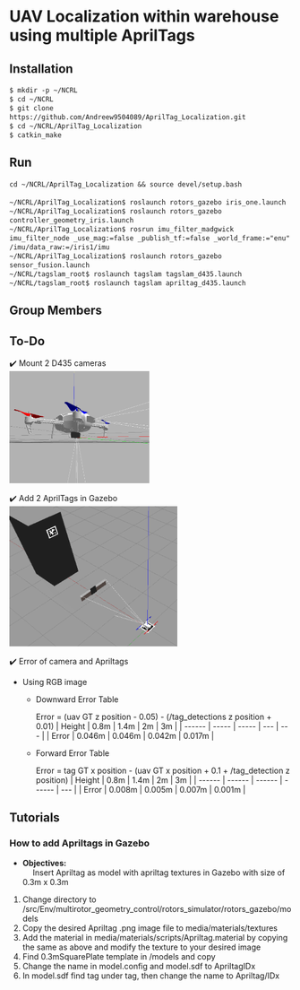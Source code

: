 # UAV Localization within warehouse using multiple AprilTags

## Installation
```console
$ mkdir -p ~/NCRL
$ cd ~/NCRL
$ git clone https://github.com/Andreew9504089/AprilTag_Localization.git
$ cd ~/NCRL/AprilTag_Localization
$ catkin_make
```

## Run
```console
cd ~/NCRL/AprilTag_Localization && source devel/setup.bash

~/NCRL/AprilTag_Localization$ roslaunch rotors_gazebo iris_one.launch
~/NCRL/AprilTag_Localization$ roslaunch rotors_gazebo controller_geometry_iris.launch 
~/NCRL/AprilTag_Localization$ rosrun imu_filter_madgwick imu_filter_node _use_mag:=false _publish_tf:=false _world_frame:="enu" /imu/data_raw:=/iris1/imu 
~/NCRL/AprilTag_Localization$ roslaunch rotors_gazebo sensor_fusion.launch 
~/NCRL/tagslam_root$ roslaunch tagslam tagslam_d435.launch 
~/NCRL/tagslam_root$ roslaunch tagslam apriltag_d435.launch
```
## Group Members

## To-Do
:heavy_check_mark: Mount 2 D435 cameras <br>
<img src="https://github.com/Andreew9504089/AprilTag_Localization/blob/master/firefly1wD435.PNG" width="250" height="200" />

:heavy_check_mark: Add 2 AprilTags in Gazebo <br>
<img src="https://github.com/Andreew9504089/AprilTag_Localization/blob/master/Screenshot%20from%202022-06-30%2009-54-42.png" width="300" height="250" />

:heavy_check_mark: Error of camera and Apriltags
* Using RGB image
    * Downward Error Table
    
        Error = (uav GT z position - 0.05) - (/tag_detections z position + 0.01)
        | Height | 0.8m  | 1.4m  | 2m  |  3m  |
        | ------ | ----- | ----- | --- | ---  |
        | Error  | 0.046m | 0.046m |   0.042m  |   0.017m   |

    * Forward Error Table

        Error = tag GT x position - (uav GT x position + 0.1 + /tag_detection z position)
        | Height | 0.8m   | 1.4m   | 2m     | 3m    |
        | ------ | ------ | ------ | ------ | --- |
        | Error  | 0.008m | 0.005m | 0.007m | 0.001m |


## Tutorials
### How to add Apriltags in Gazebo
* **Objectives:**<br>
&emsp; Insert Apriltag as model with apriltag textures in Gazebo with size of 0.3m x 0.3m

1. Change directory to /src/Env/multirotor_geometry_control/rotors_simulator/rotors_gazebo/models
2. Copy the desired Apriltag .png image file to media/materials/textures
3. Add the material in media/materials/scripts/Apriltag.material by copying the same as above and modify the texture to your desired image
4. Find 0.3mSquarePlate template in /models and copy
5. Change the name in model.config and model.sdf to ApriltagIDx
6. In model.sdf find <name> tag under <material> tag, then change the name to Apriltag/IDx
